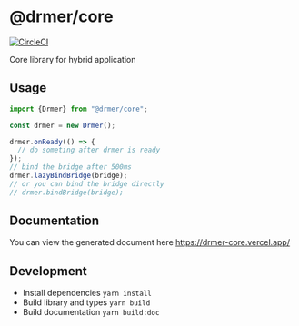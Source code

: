 # @drmer/core

[![CircleCI](https://circleci.com/gh/yueyuzhao/drmer-core/tree/main.svg?style=svg&circle-token=a4c3f82c1b414b6df9be767f82e54174fbd00e31)](https://circleci.com/gh/yueyuzhao/drmer-core/tree/main)

Core library for hybrid application

## Usage
```js
import {Drmer} from "@drmer/core";

const drmer = new Drmer();

drmer.onReady(() => {
  // do someting after drmer is ready
});
// bind the bridge after 500ms
drmer.lazyBindBridge(bridge);
// or you can bind the bridge directly
// drmer.bindBridge(bridge);
```

## Documentation

You can view the generated document here https://drmer-core.vercel.app/

## Development

- Install dependencies `yarn install`
- Build library and types `yarn build`
- Build documentation `yarn build:doc`
